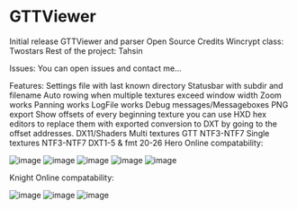 # GTTViewer
Initial release
GTTViewer and parser Open Source 
Credits Wincrypt class: Twostars
Rest of the project: Tahsin

Issues:
You can open issues and contact me...

Features:
Settings file with last known directory
Statusbar with subdir and filename
Auto rowing when multiple textures exceed window width
Zoom works
Panning works
LogFile works
Debug messages/Messageboxes
PNG export
Show offsets of every beginning texture you can use HXD hex editors to replace them with exported conversion to DXT by going to the offset addresses.
DX11/Shaders
Multi textures GTT NTF3-NTF7
Single textures NTF3-NTF7 DXT1-5 & fmt 20-26
Hero Online compatability:

![image](https://github.com/user-attachments/assets/3218335b-e706-42b9-b4c7-42a210ab6a32)
![image](https://github.com/user-attachments/assets/d1d66b76-94c3-4b0c-8b31-caf250f2f603)
![image](https://github.com/user-attachments/assets/4843a6ba-602f-45ec-83f1-c66300f9c553)
![image](https://github.com/user-attachments/assets/a2474093-56fb-4220-8be4-79f5b824d0b3)
![image](https://github.com/user-attachments/assets/6735ee75-415a-4f71-aaa9-5db528f42ae1)


Knight Online compatability:

![image](https://github.com/user-attachments/assets/aa284a70-25a9-4613-aeed-7d232ecd80c8)
![image](https://github.com/user-attachments/assets/a123d2e7-e7a1-4e89-bfd3-9ade5da25b73)
![image](https://github.com/user-attachments/assets/13130342-fd88-4662-9f0e-c8c446ccc22c)
